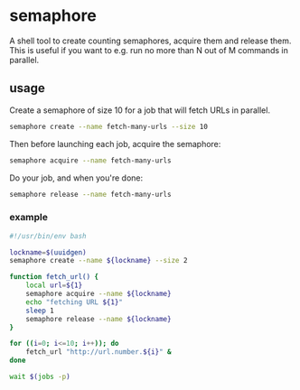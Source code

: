 # semaphore

A shell tool to create counting semaphores, acquire them and release them. This is useful if you want to e.g. run no more than N out of M commands in parallel.

## usage

Create a semaphore of size 10 for a job that will fetch URLs in parallel.

```bash
semaphore create --name fetch-many-urls --size 10
```

Then before launching each job, acquire the semaphore:

```bash
semaphore acquire --name fetch-many-urls
```

Do your job, and when you're done:

```bash
semaphore release --name fetch-many-urls
```

### example

```bash
#!/usr/bin/env bash

lockname=$(uuidgen)
semaphore create --name ${lockname} --size 2

function fetch_url() {
    local url=${1}
    semaphore acquire --name ${lockname}
    echo "fetching URL ${1}"
    sleep 1
    semaphore release --name ${lockname}
}

for ((i=0; i<=10; i++)); do
    fetch_url "http://url.number.${i}" &
done

wait $(jobs -p)
```
